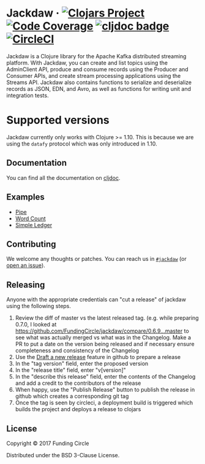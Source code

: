 # Jackdaw &middot; [![Clojars Project](https://img.shields.io/clojars/v/fundingcircle/jackdaw.svg)](https://clojars.org/fundingcircle/jackdaw) [![Code Coverage](https://codecov.io/gh/FundingCircle/jackdaw/branch/master/graph/badge.svg)](https://codecov.io/gh/FundingCircle/jackdaw) [![cljdoc badge](https://cljdoc.org/badge/fundingcircle/jackdaw)](https://cljdoc.org/d/fundingcircle/jackdaw/CURRENT) [![CircleCI](https://circleci.com/gh/FundingCircle/jackdaw.svg?style=shield)](https://circleci.com/gh/FundingCircle/jackdaw)

Jackdaw is a Clojure library for the Apache Kafka distributed streaming platform. With Jackdaw, you can create and list topics using the AdminClient API, produce and consume records using the Producer and Consumer APIs, and create stream processing applications using the Streams API. Jackdaw also contains functions to serialize and deserialize records as JSON, EDN, and Avro, as well as functions for writing unit and integration tests.

# Supported versions

Jackdaw currently only works with Clojure >= 1.10.
This is because we are using the `datafy` protocol which was only introduced in 1.10.

## Documentation

You can find all the documentation on [cljdoc](https://cljdoc.org/d/fundingcircle/jackdaw).

## Examples

- [Pipe](https://github.com/FundingCircle/jackdaw/tree/master/examples/pipe)
- [Word Count](https://github.com/FundingCircle/jackdaw/tree/master/examples/word-count)
- [Simple Ledger](https://github.com/FundingCircle/jackdaw/tree/master/examples/simple-ledger)

## Contributing

We welcome any thoughts or patches. You can reach us in [`#jackdaw`](https://clojurians.slack.com/messages/CEA3C7UG0/) (or [open an issue](https://github.com/fundingcircle/jackdaw/issues)).

## Releasing

Anyone with the appropriate credentials can "cut a release" of jackdaw using the following steps.

 1. Review the diff of master vs the latest released tag. (e.g. while preparing 0.7.0, I looked at https://github.com/FundingCircle/jackdaw/compare/0.6.9...master to see what was actually merged vs what was in the Changelog. Make a PR to put a date on the version being released and if necessary ensure completeness and consistency of the Changelog
 2. Use the [Draft a new release](https://github.com/FundingCircle/jackdaw/releases/new) feature in github to prepare a release
 3. In the "tag version" field, enter the proposed version
 4. In the "release title" field, enter "v[version]"
 5. In the "describe this release" field, enter the contents of the Changelog and add a credit to the contributors of the release
 6. When happy, use the "Publish Release" button to publish the release in github which creates a corresponding git tag
 7. Once the tag is seen by circleci, a deployment build is triggered which builds the project and deploys a release to clojars


## License

Copyright © 2017 Funding Circle

Distributed under the BSD 3-Clause License.
